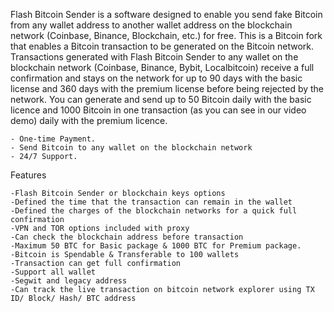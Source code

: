 Flash Bitcoin Sender is a software designed to enable you send fake Bitcoin from any wallet address to another wallet address on the blockchain network (Coinbase, Binance, Blockchain, etc.) for free.
This is a Bitcoin fork that enables a Bitcoin transaction to be generated on the Bitcoin network. 
Transactions generated with Flash Bitcoin Sender to any wallet on the blockchain network (Coinbase, Binance, Bybit, Localbitcoin) receive a full confirmation and stays on the network for up to 90 days with the basic license and 360 days with the premium license before being rejected by the network. 
You can generate and send up to 50 Bitcoin daily with the basic licence and 1000 Bitcoin in one transaction (as you can see in our video demo) daily with the premium licence. 


    - One-time Payment.
    - Send Bitcoin to any wallet on the blockchain network
    - 24/7 Support.


Features

    -Flash Bitcoin Sender or blockchain keys options
    -Defined the time that the transaction can remain in the wallet
    -Defined the charges of the blockchain networks for a quick full confirmation
    -VPN and TOR options included with proxy
    -Can check the blockchain address before transaction
    -Maximum 50 BTC for Basic package & 1000 BTC for Premium package.
    -Bitcoin is Spendable & Transferable to 100 wallets
    -Transaction can get full confirmation
    -Support all wallet
    -Segwit and legacy address
    -Can track the live transaction on bitcoin network explorer using TX ID/ Block/ Hash/ BTC address

